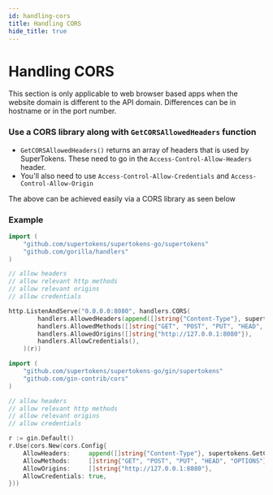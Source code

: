 ```yaml
---
id: handling-cors
title: Handling CORS
hide_title: true
---
```


# Handling CORS
<div class="specialNote" style="margin-bottom: 20px">
This section is only applicable to web browser based apps when the website domain is different to the API domain. Differences can be in hostname or in the port number.
</div>

### Use a CORS library along with `GetCORSAllowedHeaders` function
- `GetCORSAllowedHeaders()` returns an array of headers that is used by SuperTokens. These need to go in the `Access-Control-Allow-Headers` header.
- You'll also need to use ```Access-Control-Allow-Credentials``` and ```Access-Control-Allow-Origin```

The above can be achieved easily via a CORS library as seen below

<div class="divider"></div>

### Example
<!--DOCUSAURUS_CODE_TABS-->
<!--Mux or net/http-->
```go
import (
    "github.com/supertokens/supertokens-go/supertokens"
    "github.com/gorilla/handlers"
)

// allow headers 
// allow relevant http methods
// allow relevant origins
// allow credentials

http.ListenAndServe("0.0.0.0:8080", handlers.CORS(
		handlers.AllowedHeaders(append([]string{"Content-Type"}, supertokens.GetCORSAllowedHeaders()...)),
		handlers.AllowedMethods([]string{"GET", "POST", "PUT", "HEAD", "OPTIONS"}),
		handlers.AllowedOrigins([]string{"http://127.0.0.1:8080"}),
		handlers.AllowCredentials(),
	)(r))
```
<!--Gin-->
```go
import (
    "github.com/supertokens/supertokens-go/gin/supertokens"
    "github.com/gin-contrib/cors"
)

// allow headers 
// allow relevant http methods
// allow relevant origins
// allow credentials

r := gin.Default()
r.Use(cors.New(cors.Config{
    AllowHeaders:     append([]string{"Content-Type"}, supertokens.GetCORSAllowedHeaders()...),
    AllowMethods:     []string{"GET", "POST", "PUT", "HEAD", "OPTIONS"},
    AllowOrigins:     []string{"http://127.0.0.1:8080"},
    AllowCredentials: true,
}))
```
<!--END_DOCUSAURUS_CODE_TABS-->
